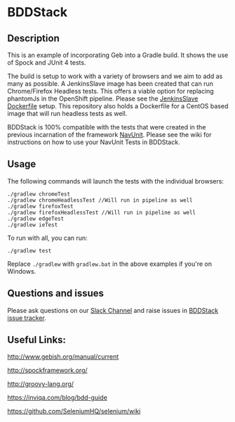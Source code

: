 # BDDStack

## Description

This is an example of incorporating Geb into a Gradle build. It shows the use of Spock and JUnit 4 tests.

The build is setup to work with a variety of browsers and we aim to add as many as possible.
A JenkinsSlave image has been created that can run Chrome/Firefox Headless tests. This offers a viable option for replacing phantomJs in the OpenShift pipeline. Please see the [JenkinsSlave Dockerfile][dockerfile] setup.
This repository also holds a Dockerfile for a CentOS based image that will run headless tests as well.

BDDStack is 100% compatible with the tests that were created in the previous incarnation of the framework [NavUnit][navunit]. Please see the wiki for instructions on how to use your NavUnit Tests in BDDStack.

## Usage

The following commands will launch the tests with the individual browsers:

    ./gradlew chromeTest
    ./gradlew chromeHeadlessTest //Will run in pipeline as well
    ./gradlew firefoxTest
    ./gradlew firefoxHeadlessTest //Will run in pipeline as well
    ./gradlew edgeTest
    ./gradlew ieTest
    
To run with all, you can run:

    ./gradlew test

Replace `./gradlew` with `gradlew.bat` in the above examples if you're on Windows.

## Questions and issues

Please ask questions on our [Slack Channel][slack_channel] and raise issues in [BDDStack issue tracker][issue_tracker].

## Useful Links:

<http://www.gebish.org/manual/current>

<http://spockframework.org/>

<http://groovy-lang.org/>

<https://inviqa.com/blog/bdd-guide>

<https://github.com/SeleniumHQ/selenium/wiki>


[navunit]: https://github.com/bcgov/navUnit
[dockerfile]: https://github.com/BCDevOps/openshift-tools/blob/master/provisioning/jenkins-slaves/bddstack/Dockerfile
[issue_tracker]: https://github.com/rstens/BDDStack/issues
[slack_channel]: https://devopspathfinder.slack.com/messages/C7J72K1MG
